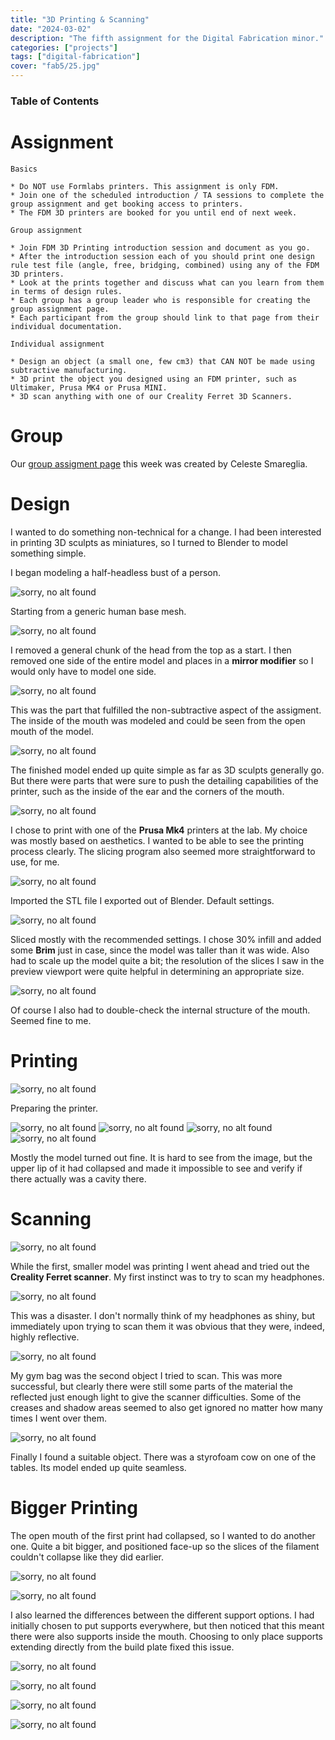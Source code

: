 ```yaml
---
title: "3D Printing & Scanning"
date: "2024-03-02"
description: "The fifth assignment for the Digital Fabrication minor."
categories: ["projects"]
tags: ["digital-fabrication"]
cover: "fab5/25.jpg"
---
```


### Table of Contents

# Assignment

```
Basics

* Do NOT use Formlabs printers. This assignment is only FDM.
* Join one of the scheduled introduction / TA sessions to complete the group assignment and get booking access to printers.
* The FDM 3D printers are booked for you until end of next week.

Group assignment

* Join FDM 3D Printing introduction session and document as you go.
* After the introduction session each of you should print one design rule test file (angle, free, bridging, combined) using any of the FDM 3D printers.
* Look at the prints together and discuss what can you learn from them in terms of design rules.
* Each group has a group leader who is responsible for creating the group assignment page.
* Each participant from the group should link to that page from their individual documentation.

Individual assignment

* Design an object (a small one, few cm3) that CAN NOT be made using subtractive manufacturing.
* 3D print the object you designed using an FDM printer, such as Ultimaker, Prusa MK4 or Prusa MINI.
* 3D scan anything with one of our Creality Ferret 3D Scanners.
```

# Group

Our [group assigment page](https://celeste_sanja.gitlab.io/digital-fabrication/group_assignment.html) this week was created by Celeste Smareglia. 

# Design 

I wanted to do something non-technical for a change. I had been interested in printing 3D sculpts as miniatures, so I turned to Blender to model something simple. 

I began modeling a half-headless bust of a person.

![sorry, no alt found](fab5/01.png)

Starting from a generic human base mesh.

![sorry, no alt found](fab5/02.png)

I removed a general chunk of the head from the top as a start. I then removed one side of the entire model and places in a **mirror modifier** so I would only have to model one side. 

![sorry, no alt found](fab5/03.png)

This was the part that fulfilled the non-subtractive aspect of the assigment. The inside of the mouth was modeled and could be seen from the open mouth of the model.

![sorry, no alt found](fab5/04.png)

The finished model ended up quite simple as far as 3D sculpts generally go. But there were parts that were sure to push the detailing capabilities of the printer, such as the inside of the ear and the corners of the mouth.

![sorry, no alt found](fab5/08.jpg)

I chose to print with one of the **Prusa Mk4** printers at the lab. My choice was mostly based on aesthetics. I wanted to be able to see the printing process clearly. The slicing program also seemed more straightforward to use, for me. 

![sorry, no alt found](fab5/imported_stl.PNG)

Imported the STL file I exported out of Blender. Default settings. 

![sorry, no alt found](fab5/sliced.PNG)

Sliced mostly with the recommended settings. I chose 30% infill and added some **Brim** just in case, since the model was taller than it was wide. Also had to scale up the model quite a bit; the resolution of the slices I saw in the preview viewport were quite helpful in determining an appropriate size. 

![sorry, no alt found](fab5/internals.PNG)

Of course I also had to double-check the internal structure of the mouth. Seemed fine to me. 




# Printing 
![sorry, no alt found](fab5/09.jpg)

Preparing the printer. 

![sorry, no alt found](fab5/17.jpg)
![sorry, no alt found](fab5/13.jpg)
![sorry, no alt found](fab5/15.jpg)
![sorry, no alt found](fab5/12.jpg)

Mostly the model turned out fine. It is hard to see from the image, but the upper lip of it had collapsed and made it impossible to see and verify if there actually was a cavity there. 

# Scanning

![sorry, no alt found](fab5/10.jpg)

While the first, smaller model was printing I went ahead and tried out the **Creality Ferret scanner**. My first instinct was to try to scan my headphones. 

![sorry, no alt found](fab5/21.jpg)


This was a disaster. I don't normally think of my headphones as shiny, but immediately upon trying to scan them it was obvious that they were, indeed, highly reflective. 

![sorry, no alt found](fab5/22.jpg)

My gym bag was the second object I tried to scan. This was more successful, but clearly there were still some parts of the material the reflected just enough light to give the scanner difficulties. Some of the creases and shadow areas seemed to also get ignored no matter how many times I went over them. 

![sorry, no alt found](fab5/20.jpg)

Finally I found a suitable object. There was a styrofoam cow on one of the tables. Its model ended up quite seamless. 

# Bigger Printing

The open mouth of the first print had collapsed, so I wanted to do another one. Quite a bit bigger, and positioned face-up so the slices of the filament couldn't collapse like they did earlier. 

![sorry, no alt found](fab5/bigger.PNG)

![sorry, no alt found](fab5/buildplatesupports.png)

I also learned the differences between the different support options. I had initially chosen to put supports everywhere, but then noticed that this meant there were also supports inside the mouth. Choosing to only place supports extending directly from the build plate fixed this issue. 

![sorry, no alt found](fab5/14.jpg)

![sorry, no alt found](fab5/16.jpg)

![sorry, no alt found](fab5/26.jpg)

![sorry, no alt found](fab5/25.jpg)